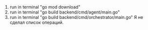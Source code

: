 1. run in terminal "go mod download"
2. run in terminal "go build backend/cmd/agent/main.go"
3. run in terminal "go build backend/cmd/orchestrator/main.go"
Я не сделал список операций.